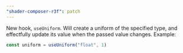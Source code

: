 ```yaml
---
"shader-composer-r3f": patch
---
```


New hook, `useUniform`. Will create a uniform of the specified type, and effectfully update its value when the passed value changes. Example:

```js
const uniform = useUniform("float", 1)
```
